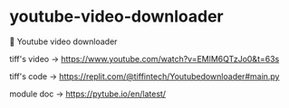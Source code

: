 # youtube-video-downloader

📼 Youtube video downloader

tiff's video -> https://www.youtube.com/watch?v=EMlM6QTzJo0&t=63s

tiff's code -> https://replit.com/@tiffintech/Youtubedownloader#main.py

module doc -> https://pytube.io/en/latest/
